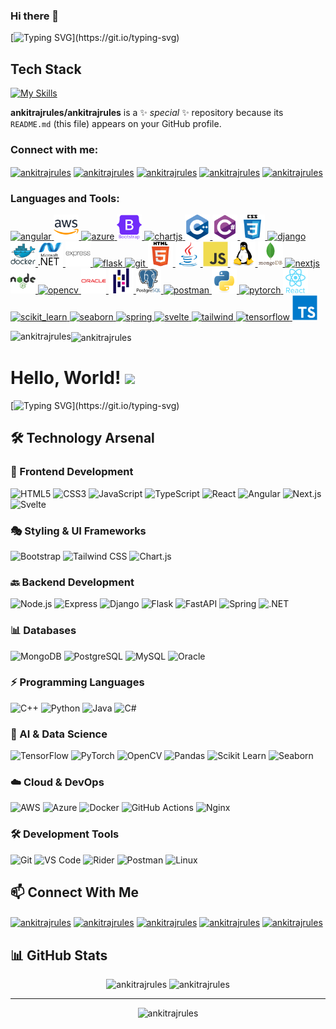 ### Hi there 👋

[![Typing SVG](https://readme-typing-svg.demolab.com?font=Courier+Prime&weight=700&duration=4000&pause=150&color=00EFA7CC&background=0D0208&random=false&width=600&height=50&lines=Wake+Up%2C+Visitor...;My+Github+has+you.)](https://git.io/typing-svg)

## Tech Stack

[![My Skills](https://skillicons.dev/icons?i=cpp,cmake,js,html,css,bootstrap,tailwind,react,angular,nodejs,mongodb,postgres,mysql,cs,dotnet,aws,django,docker,fastapi,git,github,githubactions,jquery,java,jquery,linux,maven,mongodb,nextjs,nginx,nodejs,npm,opencv,postgres,postman,prisma,py,react,redux,rider,spring,tensorflow,ts,tailwind,visualstudio,vite,vscode,yarn)](https://skillicons.dev)

**ankitrajrules/ankitrajrules** is a ✨ _special_ ✨ repository because its `README.md` (this file) appears on your GitHub profile.

<h3 align="left">Connect with me:</h3>
<p align="left">
<a href="https://twitter.com/ankitrajrules" target="blank"><img align="center" src="https://raw.githubusercontent.com/rahuldkjain/github-profile-readme-generator/master/src/images/icons/Social/twitter.svg" alt="ankitrajrules" height="30" width="40" /></a>
<a href="https://linkedin.com/in/ankitrajrules" target="blank"><img align="center" src="https://raw.githubusercontent.com/rahuldkjain/github-profile-readme-generator/master/src/images/icons/Social/linked-in-alt.svg" alt="ankitrajrules" height="30" width="40" /></a>
<a href="https://instagram.com/ankitrajrules" target="blank"><img align="center" src="https://raw.githubusercontent.com/rahuldkjain/github-profile-readme-generator/master/src/images/icons/Social/instagram.svg" alt="ankitrajrules" height="30" width="40" /></a>
<a href="https://codeforces.com/profile/ankitrajrules" target="blank"><img align="center" src="https://raw.githubusercontent.com/rahuldkjain/github-profile-readme-generator/master/src/images/icons/Social/codeforces.svg" alt="ankitrajrules" height="30" width="40" /></a>
<a href="https://www.leetcode.com/ankitrajrules" target="blank"><img align="center" src="https://raw.githubusercontent.com/rahuldkjain/github-profile-readme-generator/master/src/images/icons/Social/leet-code.svg" alt="ankitrajrules" height="30" width="40" /></a>
</p>

<h3 align="left">Languages and Tools:</h3>
<p align="left"> <a href="https://angular.io" target="_blank" rel="noreferrer"> <img src="https://angular.io/assets/images/logos/angular/angular.svg" alt="angular" width="40" height="40"/> </a> <a href="https://aws.amazon.com" target="_blank" rel="noreferrer"> <img src="https://raw.githubusercontent.com/devicons/devicon/master/icons/amazonwebservices/amazonwebservices-original-wordmark.svg" alt="aws" width="40" height="40"/> </a> <a href="https://azure.microsoft.com/en-in/" target="_blank" rel="noreferrer"> <img src="https://www.vectorlogo.zone/logos/microsoft_azure/microsoft_azure-icon.svg" alt="azure" width="40" height="40"/> </a> <a href="https://getbootstrap.com" target="_blank" rel="noreferrer"> <img src="https://raw.githubusercontent.com/devicons/devicon/master/icons/bootstrap/bootstrap-plain-wordmark.svg" alt="bootstrap" width="40" height="40"/> </a> <a href="https://www.chartjs.org" target="_blank" rel="noreferrer"> <img src="https://www.chartjs.org/media/logo-title.svg" alt="chartjs" width="40" height="40"/> </a> <a href="https://www.w3schools.com/cpp/" target="_blank" rel="noreferrer"> <img src="https://raw.githubusercontent.com/devicons/devicon/master/icons/cplusplus/cplusplus-original.svg" alt="cplusplus" width="40" height="40"/> </a> <a href="https://www.w3schools.com/cs/" target="_blank" rel="noreferrer"> <img src="https://raw.githubusercontent.com/devicons/devicon/master/icons/csharp/csharp-original.svg" alt="csharp" width="40" height="40"/> </a> <a href="https://www.w3schools.com/css/" target="_blank" rel="noreferrer"> <img src="https://raw.githubusercontent.com/devicons/devicon/master/icons/css3/css3-original-wordmark.svg" alt="css3" width="40" height="40"/> </a> <a href="https://www.djangoproject.com/" target="_blank" rel="noreferrer"> <img src="https://cdn.worldvectorlogo.com/logos/django.svg" alt="django" width="40" height="40"/> </a> <a href="https://www.docker.com/" target="_blank" rel="noreferrer"> <img src="https://raw.githubusercontent.com/devicons/devicon/master/icons/docker/docker-original-wordmark.svg" alt="docker" width="40" height="40"/> </a> <a href="https://dotnet.microsoft.com/" target="_blank" rel="noreferrer"> <img src="https://raw.githubusercontent.com/devicons/devicon/master/icons/dot-net/dot-net-original-wordmark.svg" alt="dotnet" width="40" height="40"/> </a> <a href="https://expressjs.com" target="_blank" rel="noreferrer"> <img src="https://raw.githubusercontent.com/devicons/devicon/master/icons/express/express-original-wordmark.svg" alt="express" width="40" height="40"/> </a> <a href="https://flask.palletsprojects.com/" target="_blank" rel="noreferrer"> <img src="https://www.vectorlogo.zone/logos/palletsprojects_flask/palletsprojects_flask-ar21.svg" alt="flask" width="40" height="40"/> </a> <a href="https://git-scm.com/" target="_blank" rel="noreferrer"> <img src="https://www.vectorlogo.zone/logos/git-scm/git-scm-icon.svg" alt="git" width="40" height="40"/> </a> <a href="https://www.w3.org/html/" target="_blank" rel="noreferrer"> <img src="https://raw.githubusercontent.com/devicons/devicon/master/icons/html5/html5-original-wordmark.svg" alt="html5" width="40" height="40"/> </a> <a href="https://www.java.com" target="_blank" rel="noreferrer"> <img src="https://raw.githubusercontent.com/devicons/devicon/master/icons/java/java-original.svg" alt="java" width="40" height="40"/> </a> <a href="https://developer.mozilla.org/en-US/docs/Web/JavaScript" target="_blank" rel="noreferrer"> <img src="https://raw.githubusercontent.com/devicons/devicon/master/icons/javascript/javascript-original.svg" alt="javascript" width="40" height="40"/> </a> <a href="https://www.linux.org/" target="_blank" rel="noreferrer"> <img src="https://raw.githubusercontent.com/devicons/devicon/master/icons/linux/linux-original.svg" alt="linux" width="40" height="40"/> </a> <a href="https://www.mongodb.com/" target="_blank" rel="noreferrer"> <img src="https://raw.githubusercontent.com/devicons/devicon/master/icons/mongodb/mongodb-original-wordmark.svg" alt="mongodb" width="40" height="40"/> </a> <a href="https://nextjs.org/" target="_blank" rel="noreferrer"> <img src="https://cdn.worldvectorlogo.com/logos/nextjs-2.svg" alt="nextjs" width="40" height="40"/> </a> <a href="https://nodejs.org" target="_blank" rel="noreferrer"> <img src="https://raw.githubusercontent.com/devicons/devicon/master/icons/nodejs/nodejs-original-wordmark.svg" alt="nodejs" width="40" height="40"/> </a> <a href="https://opencv.org/" target="_blank" rel="noreferrer"> <img src="https://www.vectorlogo.zone/logos/opencv/opencv-icon.svg" alt="opencv" width="40" height="40"/> </a> <a href="https://www.oracle.com/" target="_blank" rel="noreferrer"> <img src="https://raw.githubusercontent.com/devicons/devicon/master/icons/oracle/oracle-original.svg" alt="oracle" width="40" height="40"/> </a> <a href="https://pandas.pydata.org/" target="_blank" rel="noreferrer"> <img src="https://raw.githubusercontent.com/devicons/devicon/2ae2a900d2f041da66e950e4d48052658d850630/icons/pandas/pandas-original.svg" alt="pandas" width="40" height="40"/> </a> <a href="https://www.postgresql.org" target="_blank" rel="noreferrer"> <img src="https://raw.githubusercontent.com/devicons/devicon/master/icons/postgresql/postgresql-original-wordmark.svg" alt="postgresql" width="40" height="40"/> </a> <a href="https://postman.com" target="_blank" rel="noreferrer"> <img src="https://www.vectorlogo.zone/logos/getpostman/getpostman-icon.svg" alt="postman" width="40" height="40"/> </a> <a href="https://www.python.org" target="_blank" rel="noreferrer"> <img src="https://raw.githubusercontent.com/devicons/devicon/master/icons/python/python-original.svg" alt="python" width="40" height="40"/> </a> <a href="https://pytorch.org/" target="_blank" rel="noreferrer"> <img src="https://www.vectorlogo.zone/logos/pytorch/pytorch-icon.svg" alt="pytorch" width="40" height="40"/> </a> <a href="https://reactjs.org/" target="_blank" rel="noreferrer"> <img src="https://raw.githubusercontent.com/devicons/devicon/master/icons/react/react-original-wordmark.svg" alt="react" width="40" height="40"/> </a> <a href="https://scikit-learn.org/" target="_blank" rel="noreferrer"> <img src="https://upload.wikimedia.org/wikipedia/commons/0/05/Scikit_learn_logo_small.svg" alt="scikit_learn" width="40" height="40"/> </a> <a href="https://seaborn.pydata.org/" target="_blank" rel="noreferrer"> <img src="https://seaborn.pydata.org/_images/logo-mark-lightbg.svg" alt="seaborn" width="40" height="40"/> </a> <a href="https://spring.io/" target="_blank" rel="noreferrer"> <img src="https://www.vectorlogo.zone/logos/springio/springio-icon.svg" alt="spring" width="40" height="40"/> </a> <a href="https://svelte.dev" target="_blank" rel="noreferrer"> <img src="https://upload.wikimedia.org/wikipedia/commons/1/1b/Svelte_Logo.svg" alt="svelte" width="40" height="40"/> </a> <a href="https://tailwindcss.com/" target="_blank" rel="noreferrer"> <img src="https://www.vectorlogo.zone/logos/tailwindcss/tailwindcss-icon.svg" alt="tailwind" width="40" height="40"/> </a> <a href="https://www.tensorflow.org" target="_blank" rel="noreferrer"> <img src="https://www.vectorlogo.zone/logos/tensorflow/tensorflow-icon.svg" alt="tensorflow" width="40" height="40"/> </a> <a href="https://www.typescriptlang.org/" target="_blank" rel="noreferrer"> <img src="https://raw.githubusercontent.com/devicons/devicon/master/icons/typescript/typescript-original.svg" alt="typescript" width="40" height="40"/> </a> </p>

<p><img align="left" src="https://github-readme-stats.vercel.app/api/top-langs?username=ankitrajrules&show_icons=true&locale=en&layout=compact" alt="ankitrajrules" /></p>

<!-- <p>&nbsp;<img align="center" src="https://github-readme-stats.vercel.app/api?username=ankitrajrules&show_icons=true&locale=en" alt="ankitrajrules" /></p> -->

<p><img align="center" src="https://github-readme-streak-stats.herokuapp.com/?user=ankitrajrules&" alt="ankitrajrules" /></p>


# Hello, World! <img src="https://media.giphy.com/media/hvRJCLFzcasrR4ia7z/giphy.gif" width="30">

[![Typing SVG](https://readme-typing-svg.demolab.com?font=Courier+Prime&weight=700&duration=4000&pause=150&color=00EFA7CC&background=0D0208&random=false&width=600&height=50&lines=Wake+Up%2C+Visitor...;My+Github+has+you.)](https://git.io/typing-svg)

## 🛠️ Technology Arsenal

### 🎨 Frontend Development
![HTML5](https://img.shields.io/badge/-HTML5-E34F26?style=flat-square&logo=html5&logoColor=white)
![CSS3](https://img.shields.io/badge/-CSS3-1572B6?style=flat-square&logo=css3)
![JavaScript](https://img.shields.io/badge/-JavaScript-F7DF1E?style=flat-square&logo=javascript&logoColor=black)
![TypeScript](https://img.shields.io/badge/-TypeScript-3178C6?style=flat-square&logo=typescript&logoColor=white)
![React](https://img.shields.io/badge/-React-61DAFB?style=flat-square&logo=react&logoColor=black)
![Angular](https://img.shields.io/badge/-Angular-DD0031?style=flat-square&logo=angular)
![Next.js](https://img.shields.io/badge/-Next.js-000000?style=flat-square&logo=next.js)
![Svelte](https://img.shields.io/badge/-Svelte-FF3E00?style=flat-square&logo=svelte&logoColor=white)

### 🎭 Styling & UI Frameworks
![Bootstrap](https://img.shields.io/badge/-Bootstrap-7952B3?style=flat-square&logo=bootstrap&logoColor=white)
![Tailwind CSS](https://img.shields.io/badge/-Tailwind%20CSS-38B2AC?style=flat-square&logo=tailwind-css&logoColor=white)
![Chart.js](https://img.shields.io/badge/-Chart.js-FF6384?style=flat-square&logo=chart.js&logoColor=white)

### 🔙 Backend Development
![Node.js](https://img.shields.io/badge/-Node.js-339933?style=flat-square&logo=node.js&logoColor=white)
![Express](https://img.shields.io/badge/-Express-000000?style=flat-square&logo=express)
![Django](https://img.shields.io/badge/-Django-092E20?style=flat-square&logo=django)
![Flask](https://img.shields.io/badge/-Flask-000000?style=flat-square&logo=flask)
![FastAPI](https://img.shields.io/badge/-FastAPI-009688?style=flat-square&logo=fastapi&logoColor=white)
![Spring](https://img.shields.io/badge/-Spring-6DB33F?style=flat-square&logo=spring&logoColor=white)
![.NET](https://img.shields.io/badge/-.NET-512BD4?style=flat-square&logo=.net)

### 📊 Databases
![MongoDB](https://img.shields.io/badge/-MongoDB-47A248?style=flat-square&logo=mongodb&logoColor=white)
![PostgreSQL](https://img.shields.io/badge/-PostgreSQL-336791?style=flat-square&logo=postgresql&logoColor=white)
![MySQL](https://img.shields.io/badge/-MySQL-4479A1?style=flat-square&logo=mysql&logoColor=white)
![Oracle](https://img.shields.io/badge/-Oracle-F80000?style=flat-square&logo=oracle&logoColor=white)

### ⚡ Programming Languages
![C++](https://img.shields.io/badge/-C++-00599C?style=flat-square&logo=c%2B%2B)
![Python](https://img.shields.io/badge/-Python-3776AB?style=flat-square&logo=python&logoColor=white)
![Java](https://img.shields.io/badge/-Java-007396?style=flat-square&logo=java)
![C#](https://img.shields.io/badge/-C%23-239120?style=flat-square&logo=c-sharp)

### 🤖 AI & Data Science
![TensorFlow](https://img.shields.io/badge/-TensorFlow-FF6F00?style=flat-square&logo=tensorflow&logoColor=white)
![PyTorch](https://img.shields.io/badge/-PyTorch-EE4C2C?style=flat-square&logo=pytorch&logoColor=white)
![OpenCV](https://img.shields.io/badge/-OpenCV-5C3EE8?style=flat-square&logo=opencv)
![Pandas](https://img.shields.io/badge/-Pandas-150458?style=flat-square&logo=pandas)
![Scikit Learn](https://img.shields.io/badge/-Scikit%20Learn-F7931E?style=flat-square&logo=scikit-learn&logoColor=white)
![Seaborn](https://img.shields.io/badge/-Seaborn-8FB9A8?style=flat-square&logo=seaborn)

### ☁️ Cloud & DevOps
![AWS](https://img.shields.io/badge/-AWS-232F3E?style=flat-square&logo=amazon-aws)
![Azure](https://img.shields.io/badge/-Azure-0089D6?style=flat-square&logo=microsoft-azure)
![Docker](https://img.shields.io/badge/-Docker-2496ED?style=flat-square&logo=docker&logoColor=white)
![GitHub Actions](https://img.shields.io/badge/-GitHub%20Actions-2088FF?style=flat-square&logo=github-actions&logoColor=white)
![Nginx](https://img.shields.io/badge/-Nginx-009639?style=flat-square&logo=nginx&logoColor=white)

### 🛠️ Development Tools
![Git](https://img.shields.io/badge/-Git-F05032?style=flat-square&logo=git&logoColor=white)
![VS Code](https://img.shields.io/badge/-VS%20Code-007ACC?style=flat-square&logo=visual-studio-code)
![Rider](https://img.shields.io/badge/-Rider-000000?style=flat-square&logo=rider)
![Postman](https://img.shields.io/badge/-Postman-FF6C37?style=flat-square&logo=postman&logoColor=white)
![Linux](https://img.shields.io/badge/-Linux-FCC624?style=flat-square&logo=linux&logoColor=black)

## 📫 Connect With Me

<p align="left">
<a href="https://twitter.com/ankitrajrules" target="_blank"><img align="center" src="https://img.shields.io/badge/-Twitter-1DA1F2?style=flat-square&logo=twitter&logoColor=white" alt="ankitrajrules"/></a>
<a href="https://linkedin.com/in/ankitrajrules" target="_blank"><img align="center" src="https://img.shields.io/badge/-LinkedIn-0077B5?style=flat-square&logo=linkedin&logoColor=white" alt="ankitrajrules"/></a>
<a href="https://instagram.com/ankitrajrules" target="_blank"><img align="center" src="https://img.shields.io/badge/-Instagram-E4405F?style=flat-square&logo=instagram&logoColor=white" alt="ankitrajrules"/></a>
<a href="https://codeforces.com/profile/ankitrajrules" target="_blank"><img align="center" src="https://img.shields.io/badge/-CodeForces-1F8ACB?style=flat-square&logo=codeforces&logoColor=white" alt="ankitrajrules"/></a>
<a href="https://www.leetcode.com/ankitrajrules" target="_blank"><img align="center" src="https://img.shields.io/badge/-LeetCode-FFA116?style=flat-square&logo=leetcode&logoColor=black" alt="ankitrajrules"/></a>
</p>

## 📊 GitHub Stats

<p align="center">
  <img width="48%" src="https://github-readme-stats.vercel.app/api/top-langs?username=ankitrajrules&show_icons=true&locale=en&layout=compact&theme=radical" alt="ankitrajrules" />
  <img width="48%" src="https://github-readme-streak-stats.herokuapp.com/?user=ankitrajrules&theme=radical" alt="ankitrajrules" />
</p>

---
<p align="center">
  <img src="https://komarev.com/ghpvc/?username=ankitrajrules&label=Profile%20views&color=0e75b6&style=flat" alt="ankitrajrules" />
</p>